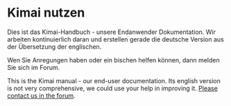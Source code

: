 # Kimai nutzen

Dies ist das Kimai-Handbuch - unsere Endanwender Dokumentation. Wir arbeiten kontinuierlich daran und erstellen gerade die deutsche Version aus der Übersetzung der englischen.

Wen Sie Anregungen haben oder ein bischen helfen können, dann melden Sie sich im Forum. 

This is the Kimai manual - our end-user documentation. Its english version is not very comprehensive, we could use your help in improving it. [Please contact us in the forum](http://forum.kimai.org/).
